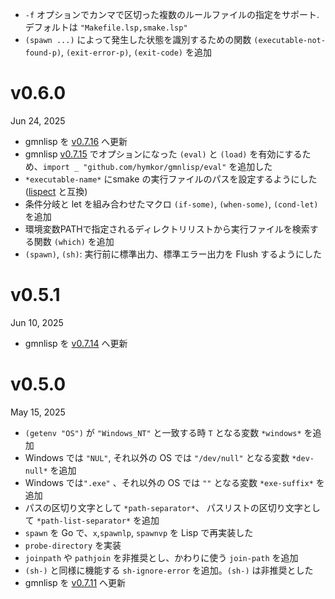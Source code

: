 - `-f` オプションでカンマで区切った複数のルールファイルの指定をサポート. デフォルトは `"Makefile.lsp,smake.lsp"` 
- `(spawn ...)` によって発生した状態を識別するための関数 `(executable-not-found-p)`, `(exit-error-p)`, `(exit-code)` を追加

v0.6.0
======
Jun 24, 2025

- gmnlisp を [v0.7.16] へ更新
- gmnlisp [v0.7.15] でオプションになった `(eval)` と `(load)` を有効にするため、`import _ "github.com/hymkor/gmnlisp/eval"` を追加した
- `*executable-name*` にsmake の実行ファイルのパスを設定するようにした ([lispect](https://github.com/hymkor/lispect) と互換)
- 条件分岐と let を組み合わせたマクロ `(if-some)`, `(when-some)`, `(cond-let)` を追加
- 環境変数PATHで指定されるディレクトリリストから実行ファイルを検索する関数 `(which)` を追加
- `(spawn)`, `(sh)`: 実行前に標準出力、標準エラー出力を Flush するようにした

[v0.7.15]: https://github.com/hymkor/gmnlisp/releases/tag/v0.7.15
[v0.7.16]: https://github.com/hymkor/gmnlisp/releases/tag/v0.7.16

v0.5.1
======
Jun 10, 2025

- gmnlisp を [v0.7.14] へ更新

[v0.7.14]: https://github.com/hymkor/gmnlisp/releases/tag/v0.7.14

v0.5.0
======
May 15, 2025

- `(getenv "OS")` が `"Windows_NT"` と一致する時 `T` となる変数 `*windows*` を追加
- Windows では `"NUL"`, それ以外の OS では `"/dev/null"` となる変数 `*dev-null*` を追加
- Windows では`".exe"` 、それ以外の OS では `""` となる変数 `*exe-suffix*` を追加
- パスの区切り文字として `*path-separator*`、 パスリストの区切り文字として `*path-list-separator*` を追加
- `spawn` を Go で、`x`,`spawnlp`, `spawnvp` を Lisp で再実装した
- `probe-directory` を実装
- `joinpath` や `pathjoin` を非推奨とし、かわりに使う `join-path` を追加
- `(sh-)`  と同様に機能する `sh-ignore-error` を追加。`(sh-)` は非推奨とした
- gmnlisp を [v0.7.11] へ更新

[v0.7.11]: https://github.com/hymkor/gmnlisp/releases/tag/v0.7.11
